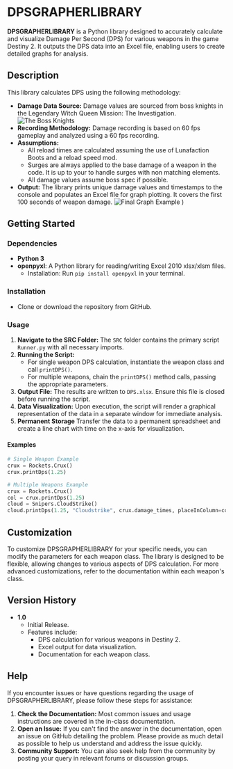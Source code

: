 # DPSGRAPHERLIBRARY

**DPSGRAPHERLIBRARY** is a Python library designed to accurately calculate and visualize Damage Per Second (DPS) for various weapons in the game Destiny 2. It outputs the DPS data into an Excel file, enabling users to create detailed graphs for analysis.

## Description

This library calculates DPS using the following methodology:
- **Damage Data Source:** Damage values are sourced from boss knights in the Legendary Witch Queen Mission: The Investigation.
  ![The Boss Knights](https://github.com/carterdr/DPSGRAPHERLIBRARY/assets/113926029/af30bec6-d400-4c3e-9b88-f38b8811381c)
- **Recording Methodology:** Damage recording is based on 60 fps gameplay and analyzed using a 60 fps recording.
- **Assumptions:**
  -   All reload times are calculated assuming the use of Lunafaction Boots and a reload speed mod.
  -   Surges are always applied to the base damage of a weapon in the code. It is up to your to handle surges with non matching elements.
  -   All damage values assume boss spec if possible.
- **Output:** The library prints unique damage values and timestamps to the console and populates an Excel file for graph plotting. It covers the first 100 seconds of weapon damage.
  ![Final Graph Example](https://github.com/carterdr/DPSGRAPHERLIBRARY/assets/113926029/7131c2f8-d6a8-4255-a651-a5bf12b6523c)
)



## Getting Started

### Dependencies

- **Python 3**
- **openpyxl**: A Python library for reading/writing Excel 2010 xlsx/xlsm files.
  - Installation: Run `pip install openpyxl` in your terminal.

### Installation

- Clone or download the repository from GitHub.

### Usage

1. **Navigate to the SRC Folder:** The `SRC` folder contains the primary script `Runner.py` with all necessary imports.
2. **Running the Script:** 
   - For single weapon DPS calculation, instantiate the weapon class and call `printDPS()`.
   - For multiple weapons, chain the `printDPS()` method calls, passing the appropriate parameters.
3. **Output File:** The results are written to `DPS.xlsx`. Ensure this file is closed before running the script.
5. **Data Visualization:** Upon execution, the script will render a graphical representation of the data in a separate window for immediate analysis.
6. **Permanent Storage** Transfer the data to a permanent spreadsheet and create a line chart with time on the x-axis for visualization.

#### Examples

```python
# Single Weapon Example
crux = Rockets.Crux()
crux.printDps(1.25)

# Multiple Weapons Example
crux = Rockets.Crux()
col = crux.printDps(1.25)
cloud = Snipers.CloudStrike()
cloud.printDps(1.25, "Cloudstrike", crux.damage_times, placeInColumn=col)
```
## Customization

To customize DPSGRAPHERLIBRARY for your specific needs, you can modify the parameters for each weapon class. The library is designed to be flexible, allowing changes to various aspects of DPS calculation. For more advanced customizations, refer to the documentation within each weapon's class.

## Version History

- **1.0**
  - Initial Release.
  - Features include:
    - DPS calculation for various weapons in Destiny 2.
    - Excel output for data visualization.
    - Documentation for each weapon class.

## Help

If you encounter issues or have questions regarding the usage of DPSGRAPHERLIBRARY, please follow these steps for assistance:

1. **Check the Documentation:** Most common issues and usage instructions are covered in the in-class documentation.
2. **Open an Issue:** If you can't find the answer in the documentation, open an issue on GitHub detailing the problem. Please provide as much detail as possible to help us understand and address the issue quickly.
3. **Community Support:** You can also seek help from the community by posting your query in relevant forums or discussion groups.
